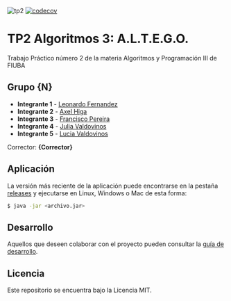 ![tp2](https://github.com/fiuba/algo3_proyecto_base_tp2/actions/workflows/build.yml/badge.svg) [![codecov](https://codecov.io/gh/fiuba/algo3_proyecto_base_tp2/branch/master/graph/badge.svg)](https://codecov.io/gh/fiuba/algo3_proyecto_base_tp2)

# TP2 Algoritmos 3: A.L.T.E.G.O.

Trabajo Práctico número 2 de la materia Algoritmos y Programación III de FIUBA

## Grupo {N}

* **Integrante 1** - [Leonardo Fernandez](https://github.com/leonelfernandez)
* **Integrante 2** - [Axel Higa](https://github.com/axeltomashiga)
* **Integrante 3** - [Francisco Pereira](https://github.com)
* **Integrante 4** - [Julia Valdovinos](https://github.com/julia-valdo)
* **Integrante 5** - [Lucia Valdovinos](https://github.com/lvaldo)

Corrector: **{Corrector}**

## Aplicación

La versión más reciente de la aplicación puede encontrarse en la pestaña [releases](https://github.com/fiuba/algo3_proyecto_base_tp2/releases/latest) y ejecutarse en Linux, Windows o Mac de esta forma:

```bash
$ java -jar <archivo.jar>
```

## Desarrollo

Aquellos que deseen colaborar con el proyecto pueden consultar la [guía de desarrollo](./docs/Desarrollo.md).

## Licencia

Este repositorio se encuentra bajo la Licencia MIT.


